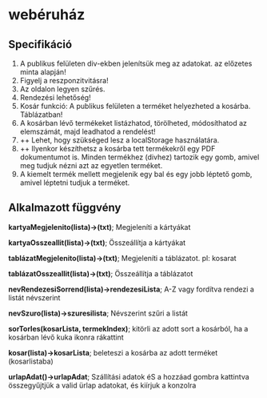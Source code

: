 # webéruház


## Specifikáció

1. A publikus felületen div-ekben jelenítsük meg az adatokat. az előzetes minta alapján!
2. Figyelj a reszponzitvitásra!
3. Az oldalon legyen szűrés.
4. Rendezési lehetőség!
5. Kosár funkció:  A publikus felületen a terméket helyezheted a kosárba. Táblázatban!
6. A kosárban lévő termékeket listázhatod, törölheted, módosíthatod az elemszámát, majd leadhatod a rendelést!
7. ++ Lehet, hogy szükséged lesz a localStorage használatára. 
8. ++ Ilyenkor készíthetsz a kosárba tett termékekről egy PDF dokumentumot is. Minden termékhez (divhez) tartozik egy gomb, amivel meg tudjuk nézni azt az egyetlen terméket.
9. A kiemelt termék mellett megjelenik egy bal és egy jobb léptető gomb, amivel léptetni tudjuk a terméket.

## Alkalmazott függvény

**kartyaMegjelenito(lista)->(txt)**;
Megjeleníti a kártyákat

**kartyaOsszeallit(lista)->(txt)**;
Összeállítja a kártyákat

**tablázatMegjelenito(lista)->(txt)**;
Megjeleníti a táblázatot. pl: kosarat

**tablázatOsszeallit(lista)->(txt)**;
Összeállítja a táblázatot

**nevRendezesiSorrend(lista)->rendezesiLista**;
A-Z vagy fordítva rendezi a listát névszerint

**nevSzuro(lista)->szuresilista**;
Névszerint szűri a listát

**sorTorles(kosarLista, termekIndex)**;
kitörli az adott sort a kosárból, ha a kosárban lévő kuka ikonra rákattint

**kosar(lista)->kosarLista**;
beleteszi a kosárba az adott terméket (kosarlistaba)

**urlapAdat()->urlapAdat**;
Szállítási adatok éS a hozzáad gombra kattintva összegyűjtjük a valid ürlap adatokat, és kiírjuk a konzolra





